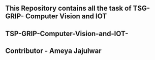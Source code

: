 ## This Repository contains all the task of TSG-GRIP- Computer Vision and IOT 
## TSP-GRIP-Computer-Vision-and-IOT-
## Contributor - Ameya Jajulwar 
